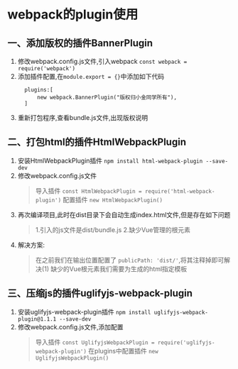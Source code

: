 # webpack的plugin使用
## 一、添加版权的插件BannerPlugin

1. 修改webpack.config.js文件,引入webpack `const webpack = require('webpack')`
2. 添加插件配置,在`module.export = {}`中添加如下代码
    ```
      plugins:[
          new webpack.BannerPlugin("版权归小金同学所有"),
      ]
    ```
3. 重新打包程序,查看bundle.js文件,出现版权说明

## 二、打包html的插件HtmlWebpackPlugin

1. 安装HtmlWebpackPlugin插件 `npm install html-webpack-plugin --save-dev`
2. 修改webpack.config.js文件
    > 导入插件 `const HtmlWebpackPlugin = require('html-webpack-plugin')`
    > 配置插件 `new HtmlWebpackPlugin()`
3. 再次编译项目,此时在dist目录下会自动生成index.html文件,但是存在如下问题
    > 1.引入的js文件是dist/bundle.js
    > 2.缺少Vue管理的根元素
4. 解决方案:
    > 在之前我们在输出位置配置了 `publicPath: 'dist/'`,将其注释掉即可解决(1)
    > 缺少的Vue根元素我们需要为生成的html指定模板 

## 三、压缩js的插件uglifyjs-webpack-plugin

1. 安装uglifyjs-webpack-plugin插件 `npm install uglifyjs-webpack-plugin@1.1.1 --save-dev`
2. 修改webpack.config.js文件,添加配置 
    > 导入插件 `const UglifyjsWebpackPlugin = require('uglifyjs-webpack-plugin')`
    > 在plugins中配置插件 `new UglifyjsWebpackPlugin()`
